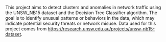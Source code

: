 This project aims to detect clusters and anomalies in network traffic using the UNSW_NB15 dataset and the Decision Tree Classifier algorithm.
The goal is to identify unusual patterns or behaviors in the data, which may indicate potential security threats or network misuse.
Data used for this project comes from https://research.unsw.edu.au/projects/unsw-nb15-dataset.
